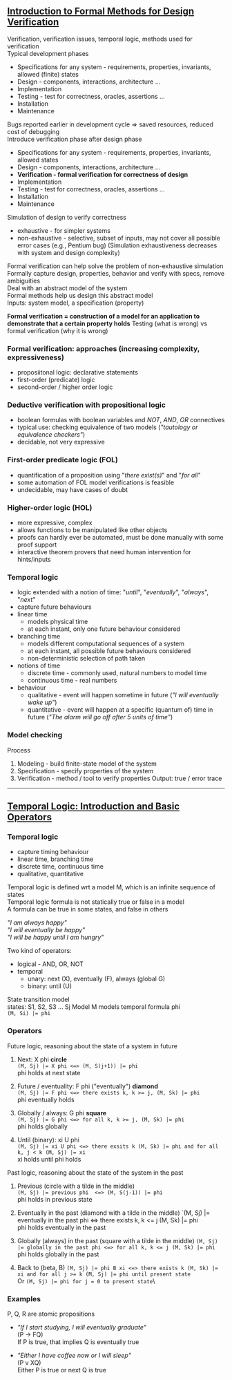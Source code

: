 ## [Introduction to Formal Methods for Design Verification](https://www.youtube.com/watch?v=Uhvtn0iJgWo)

Verification, verification issues, temporal logic, methods used for verification\
Typical development phases
- Specifications for any system - requirements, properties, invariants, allowed (finite) states
- Design - components, interactions, architecture ...
- Implementation
- Testing - test for correctness, oracles, assertions ...
- Installation
- Maintenance

Bugs reported earlier in development cycle => saved resources, reduced cost of debugging\
Introduce verification phase after design phase
- Specifications for any system - requirements, properties, invariants, allowed states
- Design - components, interactions, architecture ...
- **Verification - formal verification for correctness of design**
- Implementation
- Testing - test for correctness, oracles, assertions ...
- Installation
- Maintenance

Simulation of design to verify correctness
- exhaustive - for simpler systems
- non-exhaustive - selective, subset of inputs, may not cover all possible error cases (e.g., Pentium bug)
(Simulation exhaustiveness decreases with system and design complexity)

Formal verification can help solve the problem of non-exhaustive simulation\
Formally capture design, properties, behavior and verify with specs, remove ambiguities\
Deal with an abstract model of the system\
Formal methods help us design this abstract model\
Inputs: system model, a specification (property)

**Formal verification = construction of a model for an application to demonstrate that a certain property holds**
Testing (what is wrong) vs formal verification (why it is wrong)

### Formal verification: approaches (increasing complexity, expressiveness)
- proposiitonal logic: declarative statements
- first-order (predicate) logic
- second-order / higher order logic

### Deductive verification with propositional logic
- boolean formulas with boolean variables and _NOT_, _AND_, _OR_ connectives
- typical use: checking equivalence of two models (_"tautology or equivalence checkers"_)
- decidable, not very expressive

### First-order predicate logic (FOL)
- quantification of a proposition using "_there exist(s)_" and "_for all_"
- some automation of FOL model verifications is feasible
- undecidable, may have cases of doubt

### Higher-order logic (HOL)
- more expressive, complex
- allows functions to be manipulated like other objects
- proofs can hardly ever be automated, must be done manually with some proof support
- interactive theorem provers that need human intervention for hints/inputs

### Temporal logic
- logic extended with a notion of time: "_until_", "_eventually_", "_always_", "_next_"
- capture future behaviours
- linear time
  * models physical time
  * at each instant, only one future behaviour considered
- branching time
  * models different computational sequences of a system
  * at each instant, all possible future behaviours considered
  * non-deterministic selection of path taken
- notions of time
  * discrete time - commonly used, natural numbers to model time
  * continuous time - real numbers
- behaviour
  * qualitative - event will happen sometime in future (_"I will eventually wake up"_)
  * quantitative - event will happen at a specific (quantum of) time in future (_"The alarm will go off after 5 units of time"_)

### Model checking
Process
1. Modeling - build finite-state model of the system
2. Specification - specify properties of the system
3. Verification - method / tool to verify properties
Output: true / error trace

---
## [Temporal Logic: Introduction and Basic Operators](https://www.youtube.com/watch?v=5_nu36oz0vs)

### Temporal logic
- capture timing behaviour
- linear time, branching time
- discrete time, continuous time
- qualitative, quantitative

Temporal logic is defined wrt a model M, which is an infinite sequence of states\
Temporal logic formula is not statically true or false in a model\
A formula can be true in some states, and false in others

_"I am always happy"_\
_"I will eventually be happy"_\
_"I will be happy until I am hungry"_

Two kind of operators:
- logical - AND, OR, NOT
- temporal
  * unary: next (X), eventually (F), always (global G)
  * binary: until (U)

State transition model\
states: S1, S2, S3 ... Sj
Model M models temporal formula phi\
`(M, Si) |= phi`

### Operators
Future logic, reasoning about the state of a system in future

1. Next: X phi **circle**\
`(M, Sj) |= X phi <=> (M, S(j+1)) |= phi`\
phi holds at next state

2. Future / eventuality: F phi ("eventually") **diamond**\
`(M, Sj) |= F phi <=> there exists k, k >= j, (M, Sk) |= phi`\
phi eventually holds

3. Globally / always: G phi **square**\
`(M, Sj) |= G phi <=> for all k, k >= j, (M, Sk) |= phi`\
phi holds globally

4. Until (binary): xi U phi\
`(M, Sj) |= xi U phi <=> there exsits k (M, Sk) |= phi and for all k, j < k (M, Sj) |= xi`\
xi holds until phi holds

Past logic, reasoning about the state of the system in the past

1. Previous (circle with a tilde in the middle)\
`(M, Sj) |= previous phi  <=> (M, S(j-1)) |= phi`\
phi holds in previous state

2. Eventually in the past (diamond with a tilde in the middle)
`(M, Sj) |= eventually in the past phi <=> there exists k, k <= j (M, Sk) |= phi\
phi holds eventually in the past

3. Globally (always) in the past (square with a tilde in the middle)
`(M, Sj) |= globally in the past phi <=> for all k, k <= j (M, Sk) |= phi`
phi holds globally in the past

4. Back to (beta, B)
`(M, Sj) |= phi B xi <=> there exists k (M, Sk) |= xi and for all j >= k (M, Sj) |= phi until present state`\
Or `(M, Sj) |= phi for j = 0 to present state`\

### Examples
P, Q, R are atomic propositions

- _"If I start studying, I will eventually graduate"_\
(P -> FQ)\
If P is true, that implies Q is eventually true

- _"Either I have coffee now or I will sleep"_\
(P v XQ)\
Either P is true or next Q is true

